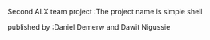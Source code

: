 Second ALX team project :The project name is simple shell 

published by :Daniel Demerw and Dawit Nigussie
